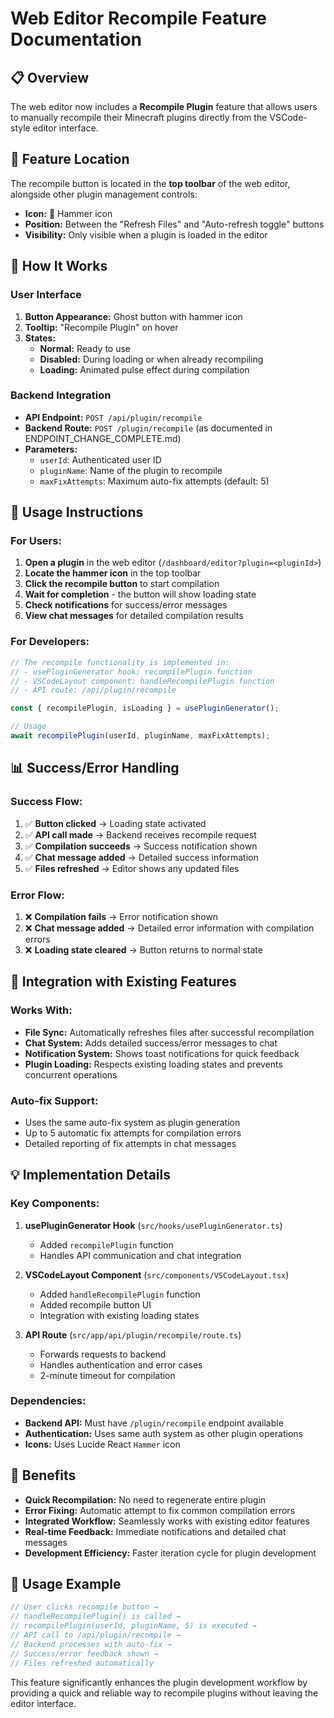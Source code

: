 # Web Editor Recompile Feature Documentation

## 📋 Overview

The web editor now includes a **Recompile Plugin** feature that allows users to manually recompile their Minecraft plugins directly from the VSCode-style editor interface.

## 🎯 Feature Location

The recompile button is located in the **top toolbar** of the web editor, alongside other plugin management controls:

- **Icon:** 🔨 Hammer icon
- **Position:** Between the "Refresh Files" and "Auto-refresh toggle" buttons
- **Visibility:** Only visible when a plugin is loaded in the editor

## 🔧 How It Works

### User Interface
1. **Button Appearance:** Ghost button with hammer icon
2. **Tooltip:** "Recompile Plugin" on hover
3. **States:**
   - **Normal:** Ready to use
   - **Disabled:** During loading or when already recompiling
   - **Loading:** Animated pulse effect during compilation

### Backend Integration
- **API Endpoint:** `POST /api/plugin/recompile`
- **Backend Route:** `POST /plugin/recompile` (as documented in ENDPOINT_CHANGE_COMPLETE.md)
- **Parameters:**
  - `userId`: Authenticated user ID
  - `pluginName`: Name of the plugin to recompile
  - `maxFixAttempts`: Maximum auto-fix attempts (default: 5)

## 🚀 Usage Instructions

### For Users:
1. **Open a plugin** in the web editor (`/dashboard/editor?plugin=<pluginId>`)
2. **Locate the hammer icon** in the top toolbar
3. **Click the recompile button** to start compilation
4. **Wait for completion** - the button will show loading state
5. **Check notifications** for success/error messages
6. **View chat messages** for detailed compilation results

### For Developers:
```typescript
// The recompile functionality is implemented in:
// - usePluginGenerator hook: recompilePlugin function
// - VSCodeLayout component: handleRecompilePlugin function
// - API route: /api/plugin/recompile

const { recompilePlugin, isLoading } = usePluginGenerator();

// Usage
await recompilePlugin(userId, pluginName, maxFixAttempts);
```

## 📊 Success/Error Handling

### Success Flow:
1. ✅ **Button clicked** → Loading state activated
2. ✅ **API call made** → Backend receives recompile request  
3. ✅ **Compilation succeeds** → Success notification shown
4. ✅ **Chat message added** → Detailed success information
5. ✅ **Files refreshed** → Editor shows any updated files

### Error Flow:
1. ❌ **Compilation fails** → Error notification shown
2. ❌ **Chat message added** → Detailed error information with compilation errors
3. ❌ **Loading state cleared** → Button returns to normal state

## 🔄 Integration with Existing Features

### Works With:
- **File Sync:** Automatically refreshes files after successful recompilation
- **Chat System:** Adds detailed success/error messages to chat
- **Notification System:** Shows toast notifications for quick feedback
- **Plugin Loading:** Respects existing loading states and prevents concurrent operations

### Auto-fix Support:
- Uses the same auto-fix system as plugin generation
- Up to 5 automatic fix attempts for compilation errors
- Detailed reporting of fix attempts in chat messages

## 💡 Implementation Details

### Key Components:
1. **usePluginGenerator Hook** (`src/hooks/usePluginGenerator.ts`)
   - Added `recompilePlugin` function
   - Handles API communication and chat integration

2. **VSCodeLayout Component** (`src/components/VSCodeLayout.tsx`)
   - Added `handleRecompilePlugin` function
   - Added recompile button UI
   - Integration with existing loading states

3. **API Route** (`src/app/api/plugin/recompile/route.ts`)
   - Forwards requests to backend
   - Handles authentication and error cases
   - 2-minute timeout for compilation

### Dependencies:
- **Backend API:** Must have `/plugin/recompile` endpoint available
- **Authentication:** Uses same auth system as other plugin operations
- **Icons:** Uses Lucide React `Hammer` icon

## 🎉 Benefits

- **Quick Recompilation:** No need to regenerate entire plugin
- **Error Fixing:** Automatic attempt to fix common compilation errors
- **Integrated Workflow:** Seamlessly works with existing editor features
- **Real-time Feedback:** Immediate notifications and detailed chat messages
- **Development Efficiency:** Faster iteration cycle for plugin development

## 📝 Usage Example

```typescript
// User clicks recompile button →
// handleRecompilePlugin() is called →
// recompilePlugin(userId, pluginName, 5) is executed →
// API call to /api/plugin/recompile →
// Backend processes with auto-fix →
// Success/error feedback shown →
// Files refreshed automatically
```

This feature significantly enhances the plugin development workflow by providing a quick and reliable way to recompile plugins without leaving the editor interface.
